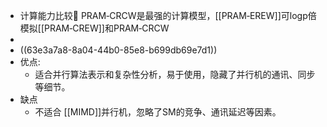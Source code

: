 - 计算能力比较 PRAM‐CRCW是最强的计算模型，[[PRAM‐EREW]]可logp倍模拟[[PRAM‐CREW]]和PRAM‐CRCW
-
- ((63e3a7a8-8a04-44b0-85e8-b699db69e7d1))
- 优点:
	- 适合并行算法表示和复杂性分析，易于使用，隐藏了并行机的通讯、同步等细节。
- 缺点
	- 不适合 [[MIMD]]并行机，忽略了SM的竞争、通讯延迟等因素。